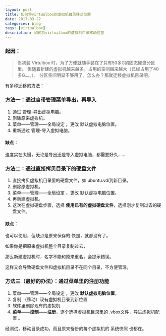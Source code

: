 ```yaml
---
layout: post
title: 如何将virtualbox的虚拟机目录移动位置
date: 2017-03-22
categories: blog
tags: [virtualbox]
description: 如何将virtualbox的虚拟机目录移动位置
---
```


### 起因：

> 当初装 Virtulbox 时，为了方便就随手装在了只有50多G的固态硬盘分区里。
但随着新建的虚拟机越来越多，占用的空间越来越大（已经占用了40多G。。。），
分区空间明显不够用了，怎么办？那就迁移虚拟机目录吧。


有多种迁移的方法：

### 方法一：通过自带管理菜单导出，再导入

1. 通过 管理-导出虚拟电脑。
2. 删除原来虚拟机。
3. 菜单——管理——全局设定 ，更改 默认虚拟电脑位置。
4. 重新通过 管理-导入虚拟电脑。

#### 缺点：

速度实在太慢，无论是导出还是导入虚拟电脑，都需要好久……

### 方法二：通过直接拷贝目录下的硬盘文件

1. 直接拷贝虚拟机目录里的硬盘文件，如 ubuntu.vdi到新目录。
2. 删除原虚拟机。
3. 菜单——管理——全局设定 ，更改 默认虚拟电脑位置。
4. 再新建虚拟机。
5. 这次在虚拟硬盘步骤，选择 **使用已有的虚拟硬盘文件**，选择刚才复制过去的硬盘文件。

#### 缺点：

也可以使用，但缺点是原来保存的 快照，就都没有了。

如果你是把原来虚拟机整个目录复制过去，

那么新建虚拟机时，名字不能和原来重名，会提示错误。

这样又会导致硬盘文件和虚拟机目录不在同个目录，不方便管理。

### 方法三（最好的办法）：通过菜单里的注册功能

1. 菜单——管理——全局设定 ，更改 **默认虚拟电脑位置**。
2. 复制 （移动）现有虚拟机目录到新位置
3. 软件里删除现有的虚拟机
4. **菜单——控制——注册**，逐个选择虚拟机目录里的 .vbox文件，导进虚拟机配置 。

经测试，移动目录成功，而且原来备份的每个虚拟机的 系统快照 也都在。